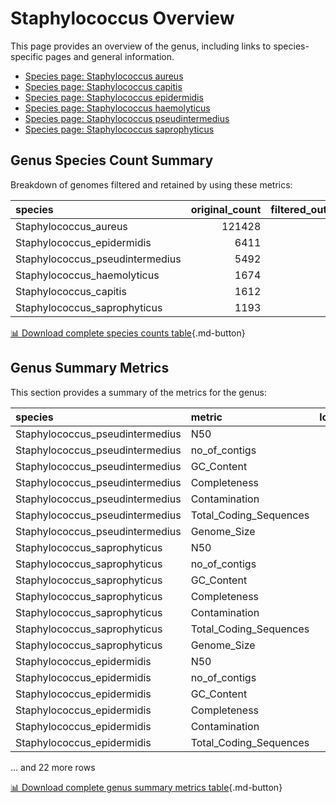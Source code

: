 # Staphylococcus Overview
This page provides an overview of the genus, including links to species-specific pages and general information.

- [Species page: Staphylococcus aureus](/Staphylococcus/Staphylococcus_aureus/)
- [Species page: Staphylococcus capitis](/Staphylococcus/Staphylococcus_capitis/)
- [Species page: Staphylococcus epidermidis](/Staphylococcus/Staphylococcus_epidermidis/)
- [Species page: Staphylococcus haemolyticus](/Staphylococcus/Staphylococcus_haemolyticus/)
- [Species page: Staphylococcus pseudintermedius](/Staphylococcus/Staphylococcus_pseudintermedius/)
- [Species page: Staphylococcus saprophyticus](/Staphylococcus/Staphylococcus_saprophyticus/)
## Genus Species Count Summary
Breakdown of genomes filtered and retained by using these metrics:

| species                         |   original_count |   filtered_out_count |   final_count |
|:--------------------------------|-----------------:|---------------------:|--------------:|
| Staphylococcus_aureus           |           121428 |                 4269 |        117159 |
| Staphylococcus_epidermidis      |             6411 |                  250 |          6161 |
| Staphylococcus_pseudintermedius |             5492 |                  226 |          5266 |
| Staphylococcus_haemolyticus     |             1674 |                   99 |          1575 |
| Staphylococcus_capitis          |             1612 |                   67 |          1545 |
| Staphylococcus_saprophyticus    |             1193 |                   58 |          1135 |


[📊 Download complete species counts table](species_counts.csv){.md-button}
## Genus Summary Metrics
This section provides a summary of the metrics for the genus:

| species                         | metric                 |   lower_bounds |   upper_bounds |
|:--------------------------------|:-----------------------|---------------:|---------------:|
| Staphylococcus_pseudintermedius | N50                    |    32000       |      nan       |
| Staphylococcus_pseudintermedius | no_of_contigs          |      nan       |      220       |
| Staphylococcus_pseudintermedius | GC_Content             |       37       |       38       |
| Staphylococcus_pseudintermedius | Completeness           |       92       |      nan       |
| Staphylococcus_pseudintermedius | Contamination          |      nan       |        5       |
| Staphylococcus_pseudintermedius | Total_Coding_Sequences |     2200       |     2900       |
| Staphylococcus_pseudintermedius | Genome_Size            |        2.4e+06 |        2.9e+06 |
| Staphylococcus_saprophyticus    | N50                    |    67000       |      nan       |
| Staphylococcus_saprophyticus    | no_of_contigs          |      nan       |      120       |
| Staphylococcus_saprophyticus    | GC_Content             |       32       |       34       |
| Staphylococcus_saprophyticus    | Completeness           |       97       |      nan       |
| Staphylococcus_saprophyticus    | Contamination          |      nan       |        1       |
| Staphylococcus_saprophyticus    | Total_Coding_Sequences |     2400       |     2800       |
| Staphylococcus_saprophyticus    | Genome_Size            |        2.4e+06 |        2.8e+06 |
| Staphylococcus_epidermidis      | N50                    |    11000       |      nan       |
| Staphylococcus_epidermidis      | no_of_contigs          |      nan       |      440       |
| Staphylococcus_epidermidis      | GC_Content             |       31       |       33       |
| Staphylococcus_epidermidis      | Completeness           |       97       |      nan       |
| Staphylococcus_epidermidis      | Contamination          |      nan       |        2       |
| Staphylococcus_epidermidis      | Total_Coding_Sequences |     2100       |     2900       |

... and 22 more rows


[📊 Download complete genus summary metrics table](genus_summary_metrics.csv){.md-button}
